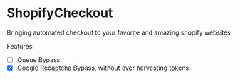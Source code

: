 # ShopifyCheckout
Bringing automated checkout to your favorite and amazing shopify websites

Features:
- [ ] Queue Bypass.
- [x] Google Recaptcha Bypass, without ever harvesting tokens. 
